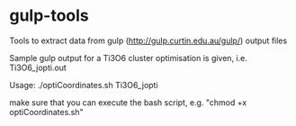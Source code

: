 # gulp-tools
Tools to extract data from gulp (http://gulp.curtin.edu.au/gulp/) output files

Sample gulp output for a Ti3O6 cluster optimisation is given, i.e. Ti3O6_jopti.out

Usage:
./optiCoordinates.sh Ti3O6_jopti

make sure that you can execute the bash script, e.g. "chmod +x optiCoordinates.sh"

